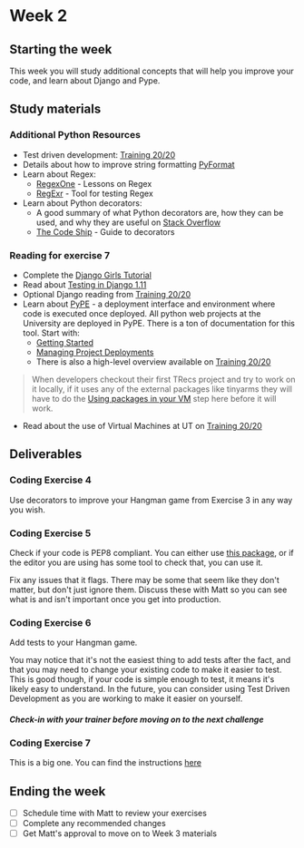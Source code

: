 # Week 2

## Starting the week
This week you will study additional concepts that will help you improve your code, and learn about Django and Pype.

## Study materials
### Additional Python Resources
- Test driven development: [Training 20/20](https://wikis.utexas.edu/display/training2020/Test+Driven+Development)
- Details about how to improve string formatting [PyFormat](https://pyformat.info/)
- Learn about Regex:
    * [RegexOne](https://regexone.com/) - Lessons on Regex
    * [RegExr](https://regexr.com/) - Tool for testing Regex
- Learn about Python decorators:
    * A good summary of what Python decorators are, how they can be used, and why they are useful on [Stack Overflow](https://stackoverflow.com/questions/739654/how-to-make-a-chain-of-function-decorators/1594484#1594484)
    * [The Code Ship](https://www.thecodeship.com/patterns/guide-to-python-function-decorators/) - Guide to decorators

### Reading for exercise 7
- Complete the [Django Girls Tutorial](https://tutorial.djangogirls.org/en/)
- Read about [Testing in Django 1.11](https://docs.djangoproject.com/en/1.11/topics/testing/)
- Optional Django reading from [Training 20/20](https://wikis.utexas.edu/display/training2020/Django)
- Learn about [PyPE](https://wikis.utexas.edu/display/python/PyPE+Documentation) - a deployment interface and environment where code is executed once deployed. All python web projects at the University are deployed in PyPE. There is a ton of documentation for this tool. Start with:
    * [Getting Started](https://wikis.utexas.edu/display/python/Getting+Started+with+PyPE)
    * [Managing Project Deployments](https://wikis.utexas.edu/display/python/Managing+Project+Deployments)
    * There is also a high-level overview available on [Training 20/20](https://wikis.utexas.edu/display/training2020/Managing+PyPE+Projects)
>	When developers checkout their first TRecs project and try to work on it locally, if it uses any of the external packages like tinyarms they will have to do the [Using packages in your VM](https://wikis.utexas.edu/display/trecs/Artifactory+Packaging) step here before it will work.
- Read about the use of Virtual Machines at UT on [Training 20/20](https://wikis.utexas.edu/display/training2020/Virtual+Machines)


## Deliverables
### Coding Exercise 4
Use decorators to improve your Hangman game from Exercise 3 in any way you wish.

### Coding Exercise 5
Check if your code is PEP8 compliant. You can either use [this package](https://pypi.org/project/pep8/), or if the editor you are using has some tool to check that, you can use it.

Fix any issues that it flags. There may be some that seem like they don't matter, but don't just ignore them. Discuss these with Matt so you can see what is and isn't important once you get into production.

### Coding Exercise 6
Add tests to your Hangman game.

You may notice that it's not the easiest thing to add tests after the fact, and that you may need to change your existing code to make it easier to test. This is good though, if your code is simple enough to test, it means it's likely easy to understand. In the future, you can consider using Test Driven Development as you are working to make it easier on yourself.

#### _**Check-in with your trainer before moving on to the next challenge**_

### Coding Exercise 7
This is a big one. You can find the instructions [here](/Schedule-and-Materials/exercise7.md)

## Ending the week
- [ ] Schedule time with Matt to review your exercises
- [ ] Complete any recommended changes
- [ ] Get Matt's approval to move on to Week 3 materials

